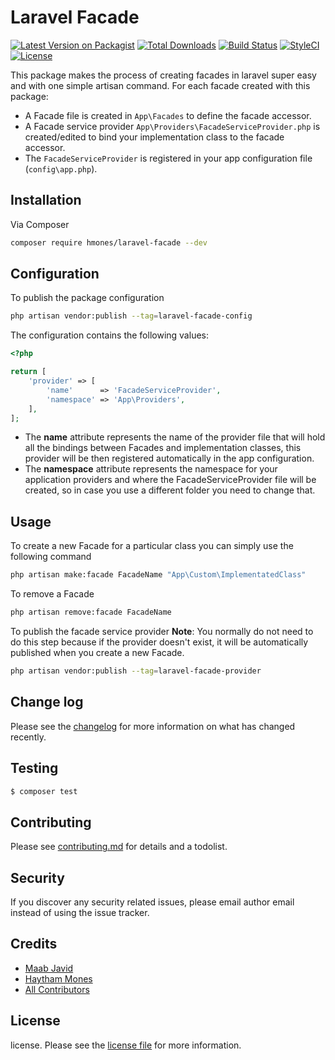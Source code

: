 # Laravel Facade

[![Latest Version on Packagist][ico-version]][link-packagist]
[![Total Downloads][ico-downloads]][link-packagist]
[![Build Status][ico-github]][link-github]
[![StyleCI][ico-styleci]][link-styleci]
[![License][ico-license]][link-packagist]

This package makes the process of creating facades in laravel super easy and with one simple artisan command.
For each facade created with this package:
- A Facade file is created in ```App\Facades``` to define the facade accessor.
- A Facade service provider ```App\Providers\FacadeServiceProvider.php``` is created/edited to bind your implementation class to the facade accessor.
- The ```FacadeServiceProvider``` is registered in your app configuration file (```config\app.php```).

## Installation

Via Composer

```bash
composer require hmones/laravel-facade --dev
```

## Configuration

To publish the package configuration

```bash
php artisan vendor:publish --tag=laravel-facade-config
 ```

The configuration contains the following values:

```php
<?php

return [
    'provider' => [
        'name'      => 'FacadeServiceProvider',
        'namespace' => 'App\Providers',
    ],
];
```

- The **name** attribute represents the name of the provider file that will hold all the bindings between Facades and
implementation classes, this provider will be then registered automatically in the app configuration. 
- The **namespace**
attribute represents the namespace for your application providers and where the FacadeServiceProvider file will be
created, so in case you use a different folder you need to change that.

## Usage

To create a new Facade for a particular class you can simply use the following command

```bash
php artisan make:facade FacadeName "App\Custom\ImplementatedClass"
 ```

To remove a Facade

```bash
php artisan remove:facade FacadeName
 ```

To publish the facade service provider
**Note**: You normally do not need to do this step because if the provider doesn't exist, it will be automatically
published when you create a new Facade.

```bash
php artisan vendor:publish --tag=laravel-facade-provider
 ```

## Change log

Please see the [changelog](changelog.md) for more information on what has changed recently.

## Testing

``` bash
$ composer test
```

## Contributing

Please see [contributing.md](contributing.md) for details and a todolist.

## Security

If you discover any security related issues, please email author email instead of using the issue tracker.

## Credits

- [Maab Javid][link-author2]
- [Haytham Mones][link-author]
- [All Contributors][link-contributors]

## License

license. Please see the [license file](license.md) for more information.

[ico-version]: https://img.shields.io/packagist/v/hmones/laravel-facade.svg

[ico-downloads]: https://img.shields.io/packagist/dt/hmones/laravel-facade.svg

[ico-github]: https://github.com/hmones/laravel-facade/actions/workflows/build.yml/badge.svg

[ico-styleci]: https://github.styleci.io/repos/390311402/shield

[ico-license]: https://img.shields.io/packagist/l/hmones/laravel-facade.svg

[link-packagist]: https://packagist.org/packages/hmones/laravel-facade

[link-github]: https://github.com/hmones/laravel-facade/actions

[link-styleci]: https://github.styleci.io/repos/390311402

[link-author]: https://github.com/hmones

[link-author2]: https://github.com/mabjavaid

[link-contributors]: ../../contributors
